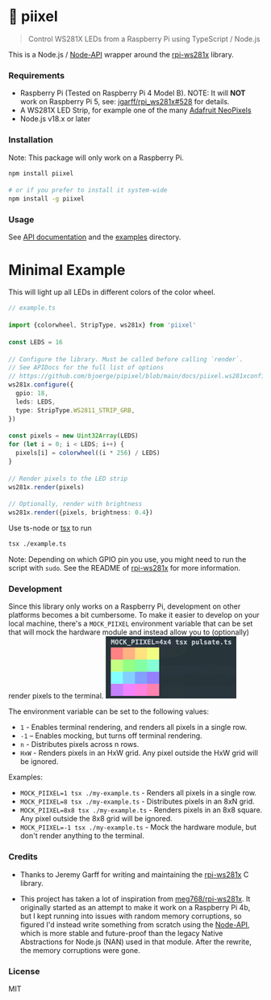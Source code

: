 # 🚥 piixel

> Control WS281X LEDs from a Raspberry Pi using TypeScript / Node.js

This is a Node.js / [Node-API](https://nodejs.github.io/node-addon-examples/) wrapper around the [rpi-ws281x](https://github.com/jgarff/rpi_ws281x) library.

### Requirements

- Raspberry Pi (Tested on Raspberry Pi 4 Model B). NOTE: It will **NOT** work on Raspberry Pi 5, see: [jgarff/rpi_ws281x#528](https://github.com/jgarff/rpi_ws281x/issues/528) for details.
- A WS281X LED Strip, for example one of the many [Adafruit NeoPixels](https://www.adafruit.com/category/168)
- Node.js v18.x or later

### Installation

Note: This package will only work on a Raspberry Pi.

```sh
npm install piixel

# or if you prefer to install it system-wide
npm install -g piixel
```

### Usage

See [API documentation](./docs/index.md) and the [examples](./examples) directory.

# Minimal Example

This will light up all LEDs in different colors of the color wheel.

```typescript
// example.ts

import {colorwheel, StripType, ws281x} from 'piixel'

const LEDS = 16

// Configure the library. Must be called before calling `render`.
// See APIDocs for the full list of options
// https://github.com/bjoerge/pipixel/blob/main/docs/piixel.ws281xconfig.md
ws281x.configure({
  gpio: 18,
  leds: LEDS,
  type: StripType.WS2811_STRIP_GRB,
})

const pixels = new Uint32Array(LEDS)
for (let i = 0; i < LEDS; i++) {
  pixels[i] = colorwheel((i * 256) / LEDS)
}

// Render pixels to the LED strip
ws281x.render(pixels)

// Optionally, render with brightness
ws281x.render({pixels, brightness: 0.4})
```

Use ts-node or [tsx](https://github.com/privatenumber/tsx) to run

```sh
tsx ./example.ts
```

Note: Depending on which GPIO pin you use, you might need to run the script with `sudo`. See the README of [rpi-ws281x](https://github.com/jgarff/rpi_ws281x?tab=readme-ov-file) for more information.

### Development

Since this library only works on a Raspberry Pi, development on other platforms becomes a bit cumbersome.
To make it easier to develop on your local machine, there's a `MOCK_PIIXEL` environment variable that can be set that will mock the hardware module and instead allow you to (optionally) render pixels to the terminal.
![terminal-mock.gif](terminal-mock.gif)

The environment variable can be set to the following values:
- `1` - Enables terminal rendering, and renders all pixels in a single row.
- `-1` – Enables mocking, but turns off terminal rendering.
- `n` - Distributes pixels across n rows.
- `HxW` - Renders pixels in an HxW grid. Any pixel outside the HxW grid will be ignored.

Examples:

- `MOCK_PIIXEL=1 tsx ./my-example.ts` - Renders all pixels in a single row.
- `MOCK_PIIXEL=8 tsx ./my-example.ts` - Distributes pixels in an 8xN grid.
- `MOCK_PIIXEL=8x8 tsx ./my-example.ts` - Renders pixels in an 8x8 square. Any pixel outside the 8x8 grid will be ignored.
- `MOCK_PIIXEL=-1 tsx ./my-example.ts` - Mock the hardware module, but don't render anything to the terminal.


### Credits

- Thanks to Jeremy Garff for writing and maintaining the [rpi-ws281x](https://github.com/jgarff/rpi_ws281x) C library.

- This project has taken a lot of inspiration from [meg768/rpi-ws281x](https://github.com/meg768/rpi-ws281x). It originally started as an attempt to make it work on a Raspberry Pi 4b, but I kept running into issues with random memory corruptions, so figured I'd instead write something from scratch using the [Node-API](https://nodejs.github.io/node-addon-examples/), which is more stable and future-proof than the legacy Native Abstractions for Node.js (NAN) used in that module. After the rewrite, the memory corruptions were gone.

### License

MIT
